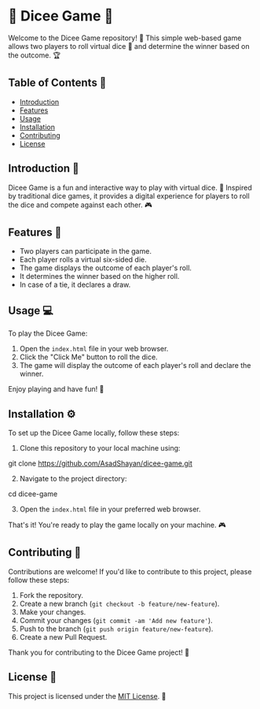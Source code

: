 # 🎲 Dicee Game 🎲

Welcome to the Dicee Game repository! 🎉 This simple web-based game allows two players to roll virtual dice 🎲 and determine the winner based on the outcome. 🏆

## Table of Contents 📜

- [Introduction](#introduction)
- [Features](#features)
- [Usage](#usage)
- [Installation](#installation)
- [Contributing](#contributing)
- [License](#license)

## Introduction 🌟

Dicee Game is a fun and interactive way to play with virtual dice. 🎲 Inspired by traditional dice games, it provides a digital experience for players to roll the dice and compete against each other. 🎮

## Features 🚀

- Two players can participate in the game.
- Each player rolls a virtual six-sided die.
- The game displays the outcome of each player's roll.
- It determines the winner based on the higher roll.
- In case of a tie, it declares a draw.

## Usage 💻

To play the Dicee Game:

1. Open the `index.html` file in your web browser.
2. Click the "Click Me" button to roll the dice.
3. The game will display the outcome of each player's roll and declare the winner.

Enjoy playing and have fun! 🎉

## Installation ⚙️

To set up the Dicee Game locally, follow these steps:

1. Clone this repository to your local machine using:

  git clone https://github.com/AsadShayan/dicee-game.git


2. Navigate to the project directory:

  cd dicee-game


3. Open the `index.html` file in your preferred web browser.

That's it! You're ready to play the game locally on your machine. 🎮

## Contributing 🤝

Contributions are welcome! If you'd like to contribute to this project, please follow these steps:

1. Fork the repository.
2. Create a new branch (`git checkout -b feature/new-feature`).
3. Make your changes.
4. Commit your changes (`git commit -am 'Add new feature'`).
5. Push to the branch (`git push origin feature/new-feature`).
6. Create a new Pull Request.

Thank you for contributing to the Dicee Game project! 🙌

## License 📝

This project is licensed under the [MIT License](License). 📜

